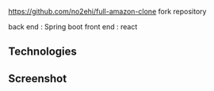 https://github.com/no2ehi/full-amazon-clone fork repository

back end : Spring boot 
front end : react 


## Technologies

  


## Screenshot
